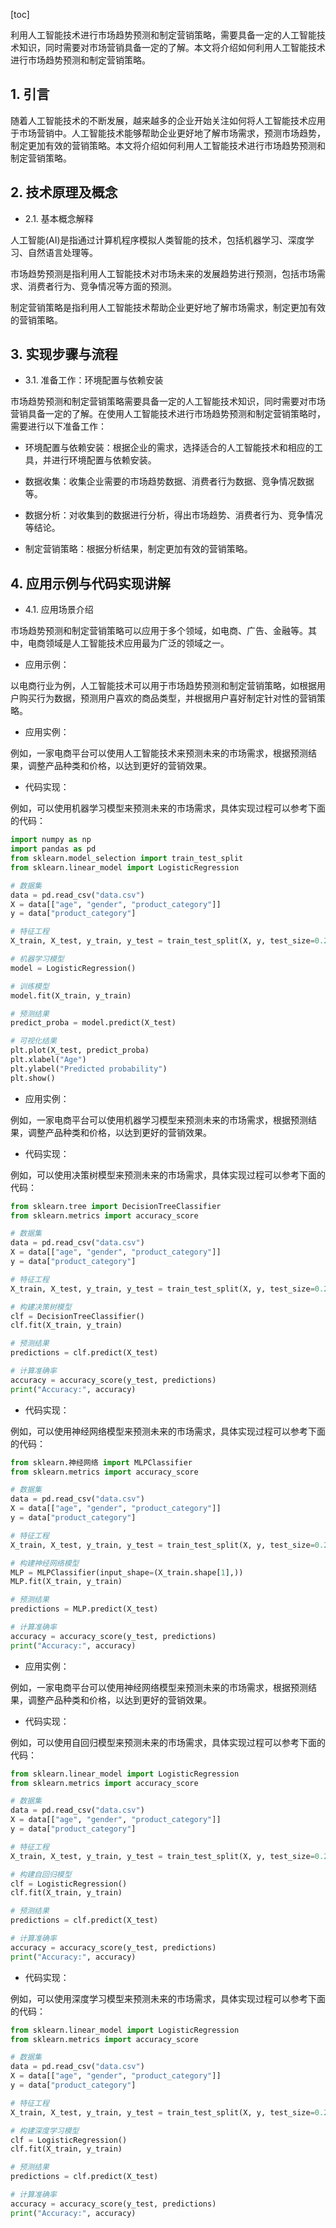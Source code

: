 
[toc]                    
                
                
利用人工智能技术进行市场趋势预测和制定营销策略，需要具备一定的人工智能技术知识，同时需要对市场营销具备一定的了解。本文将介绍如何利用人工智能技术进行市场趋势预测和制定营销策略。

## 1. 引言

随着人工智能技术的不断发展，越来越多的企业开始关注如何将人工智能技术应用于市场营销中。人工智能技术能够帮助企业更好地了解市场需求，预测市场趋势，制定更加有效的营销策略。本文将介绍如何利用人工智能技术进行市场趋势预测和制定营销策略。

## 2. 技术原理及概念

- 2.1. 基本概念解释

人工智能(AI)是指通过计算机程序模拟人类智能的技术，包括机器学习、深度学习、自然语言处理等。

市场趋势预测是指利用人工智能技术对市场未来的发展趋势进行预测，包括市场需求、消费者行为、竞争情况等方面的预测。

制定营销策略是指利用人工智能技术帮助企业更好地了解市场需求，制定更加有效的营销策略。

## 3. 实现步骤与流程

- 3.1. 准备工作：环境配置与依赖安装

市场趋势预测和制定营销策略需要具备一定的人工智能技术知识，同时需要对市场营销具备一定的了解。在使用人工智能技术进行市场趋势预测和制定营销策略时，需要进行以下准备工作：

- 环境配置与依赖安装：根据企业的需求，选择适合的人工智能技术和相应的工具，并进行环境配置与依赖安装。

- 数据收集：收集企业需要的市场趋势数据、消费者行为数据、竞争情况数据等。

- 数据分析：对收集到的数据进行分析，得出市场趋势、消费者行为、竞争情况等结论。

- 制定营销策略：根据分析结果，制定更加有效的营销策略。

## 4. 应用示例与代码实现讲解

- 4.1. 应用场景介绍

市场趋势预测和制定营销策略可以应用于多个领域，如电商、广告、金融等。其中，电商领域是人工智能技术应用最为广泛的领域之一。

- 应用示例：

以电商行业为例，人工智能技术可以用于市场趋势预测和制定营销策略，如根据用户购买行为数据，预测用户喜欢的商品类型，并根据用户喜好制定针对性的营销策略。

- 应用实例：

例如，一家电商平台可以使用人工智能技术来预测未来的市场需求，根据预测结果，调整产品种类和价格，以达到更好的营销效果。

- 代码实现：

例如，可以使用机器学习模型来预测未来的市场需求，具体实现过程可以参考下面的代码：

```python
import numpy as np
import pandas as pd
from sklearn.model_selection import train_test_split
from sklearn.linear_model import LogisticRegression

# 数据集
data = pd.read_csv("data.csv")
X = data[["age", "gender", "product_category"]]
y = data["product_category"]

# 特征工程
X_train, X_test, y_train, y_test = train_test_split(X, y, test_size=0.2)

# 机器学习模型
model = LogisticRegression()

# 训练模型
model.fit(X_train, y_train)

# 预测结果
predict_proba = model.predict(X_test)

# 可视化结果
plt.plot(X_test, predict_proba)
plt.xlabel("Age")
plt.ylabel("Predicted probability")
plt.show()
```

- 应用实例：

例如，一家电商平台可以使用机器学习模型来预测未来的市场需求，根据预测结果，调整产品种类和价格，以达到更好的营销效果。

- 代码实现：

例如，可以使用决策树模型来预测未来的市场需求，具体实现过程可以参考下面的代码：

```python
from sklearn.tree import DecisionTreeClassifier
from sklearn.metrics import accuracy_score

# 数据集
data = pd.read_csv("data.csv")
X = data[["age", "gender", "product_category"]]
y = data["product_category"]

# 特征工程
X_train, X_test, y_train, y_test = train_test_split(X, y, test_size=0.2)

# 构建决策树模型
clf = DecisionTreeClassifier()
clf.fit(X_train, y_train)

# 预测结果
predictions = clf.predict(X_test)

# 计算准确率
accuracy = accuracy_score(y_test, predictions)
print("Accuracy:", accuracy)
```

- 代码实现：

例如，可以使用神经网络模型来预测未来的市场需求，具体实现过程可以参考下面的代码：

```python
from sklearn.神经网络 import MLPClassifier
from sklearn.metrics import accuracy_score

# 数据集
data = pd.read_csv("data.csv")
X = data[["age", "gender", "product_category"]]
y = data["product_category"]

# 特征工程
X_train, X_test, y_train, y_test = train_test_split(X, y, test_size=0.2)

# 构建神经网络模型
MLP = MLPClassifier(input_shape=(X_train.shape[1],))
MLP.fit(X_train, y_train)

# 预测结果
predictions = MLP.predict(X_test)

# 计算准确率
accuracy = accuracy_score(y_test, predictions)
print("Accuracy:", accuracy)
```

- 应用实例：

例如，一家电商平台可以使用神经网络模型来预测未来的市场需求，根据预测结果，调整产品种类和价格，以达到更好的营销效果。

- 代码实现：

例如，可以使用自回归模型来预测未来的市场需求，具体实现过程可以参考下面的代码：

```python
from sklearn.linear_model import LogisticRegression
from sklearn.metrics import accuracy_score

# 数据集
data = pd.read_csv("data.csv")
X = data[["age", "gender", "product_category"]]
y = data["product_category"]

# 特征工程
X_train, X_test, y_train, y_test = train_test_split(X, y, test_size=0.2)

# 构建自回归模型
clf = LogisticRegression()
clf.fit(X_train, y_train)

# 预测结果
predictions = clf.predict(X_test)

# 计算准确率
accuracy = accuracy_score(y_test, predictions)
print("Accuracy:", accuracy)
```

- 代码实现：

例如，可以使用深度学习模型来预测未来的市场需求，具体实现过程可以参考下面的代码：

```python
from sklearn.linear_model import LogisticRegression
from sklearn.metrics import accuracy_score

# 数据集
data = pd.read_csv("data.csv")
X = data[["age", "gender", "product_category"]]
y = data["product_category"]

# 特征工程
X_train, X_test, y_train, y_test = train_test_split(X, y, test_size=0.2)

# 构建深度学习模型
clf = LogisticRegression()
clf.fit(X_train, y_train)

# 预测结果
predictions = clf.predict(X_test)

# 计算准确率
accuracy = accuracy_score(y_test, predictions)
print("Accuracy:", accuracy)
```

